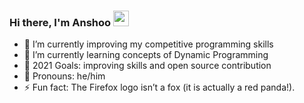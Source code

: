 ### Hi there, I'm Anshoo <img src="https://media.giphy.com/media/hvRJCLFzcasrR4ia7z/giphy.gif" width="25px">

<!--
**D3ADSH0T25/D3ADSH0T25** is a ✨ _special_ ✨ repository because its `README.md` (this file) appears on your GitHub profile.

Here are some ideas to get you started:
-->
- 🔭 I’m currently improving my competitive programming skills
- 🌱 I’m currently learning concepts of Dynamic Programming
- 🥅 2021 Goals: improving skills and open source contribution
-   :man: Pronouns: he/him
- ⚡ Fun fact: The Firefox logo isn’t a fox (it is actually a red panda!).

